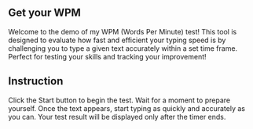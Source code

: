 ## Get your WPM
Welcome to the demo of my WPM (Words Per Minute) test! This tool is designed to evaluate how fast and efficient your typing speed is by challenging you to type a given text accurately within a set time frame. Perfect for testing your skills and tracking your improvement!

## Instruction
Click the Start button to begin the test.
Wait for a moment to prepare yourself.
Once the text appears, start typing as quickly and accurately as you can.
Your test result will be displayed only after the timer ends.
